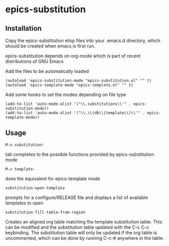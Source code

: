 # epics-substitution

## Installation
Copy the epics-substitution elisp files into your .emacs.d directory, which should be created when emacs is first run.

epics-substitution depends on org-mode which is part of recent distributions of GNU Emacs

Add the files to be automatically loaded
```elisp
(autoload 'epics-substitution-mode "epics-substitution.el" "" t)
(autoload 'epics-template-mode "epics-template.el" "" t)
```
Add some hooks to set the modes depending on file type
```elisp
(add-to-list 'auto-mode-alist '("\\.substitutions\\'" . epics-substitution-mode))
(add-to-list 'auto-mode-alist '("\\.\\(db\\|template\\)\\'" . epics-template-mode))
```

## Usage
```elisp
M-x substitution-
```
tab completes to the possible functions provided by epics-substitution mode

```elisp
M-x template-
```
does the equivalent for epics-template mode

```elisp
substitution-open-template
```
prompts for a configure/RELEASE file and displays a list
of available templates to open

```elisp
substitution-fill-table-from-region
```
Creates an aligned org table matching the template substitution table.
This can be modified and the substitution table updated with the C-c C-c keybinding. The substitution table will only be updated if the org table is uncommented, which can be done by running C-c-# anywhere in the table.
